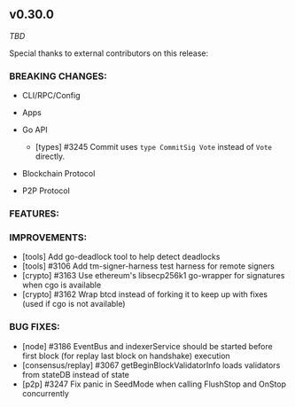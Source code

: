 ## v0.30.0

*TBD*

Special thanks to external contributors on this release:

### BREAKING CHANGES:

* CLI/RPC/Config

* Apps

* Go API
  - [types] \#3245 Commit uses `type CommitSig Vote` instead of `Vote` directly.

* Blockchain Protocol

* P2P Protocol

### FEATURES:

### IMPROVEMENTS:
- [tools] Add go-deadlock tool to help detect deadlocks
- [tools] \#3106 Add tm-signer-harness test harness for remote signers
- [crypto] \#3163 Use ethereum's libsecp256k1 go-wrapper for signatures when cgo is available
- [crypto] \#3162 Wrap btcd instead of forking it to keep up with fixes (used if cgo is not available)

### BUG FIXES:
- [node] \#3186 EventBus and indexerService should be started before first block (for replay last block on handshake) execution
- [consensus/replay] \#3067 getBeginBlockValidatorInfo loads validators from stateDB instead of state
- [p2p] \#3247 Fix panic in SeedMode when calling FlushStop and OnStop
  concurrently
